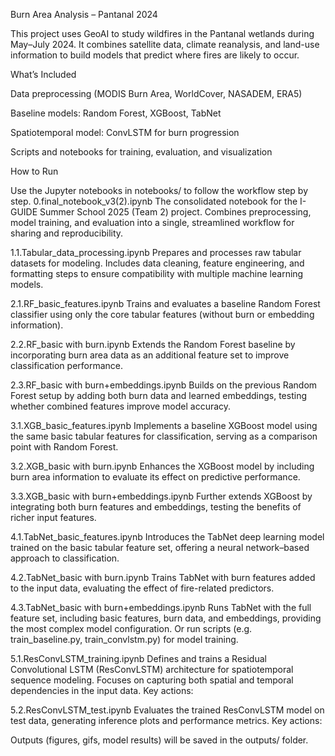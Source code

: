 Burn Area Analysis – Pantanal 2024

This project uses GeoAI to study wildfires in the Pantanal wetlands during May–July 2024.
It combines satellite data, climate reanalysis, and land-use information to build models that predict where fires are likely to occur.

What’s Included

Data preprocessing (MODIS Burn Area, WorldCover, NASADEM, ERA5)

Baseline models: Random Forest, XGBoost, TabNet

Spatiotemporal model: ConvLSTM for burn progression

Scripts and notebooks for training, evaluation, and visualization

How to Run

Use the Jupyter notebooks in notebooks/ to follow the workflow step by step.
0.final_notebook_v3(2).ipynb
The consolidated notebook for the I-GUIDE Summer School 2025 (Team 2) project. Combines preprocessing, model training, and evaluation into a single, streamlined workflow for sharing and reproducibility.

1.1.Tabular_data_processing.ipynb
Prepares and processes raw tabular datasets for modeling. Includes data cleaning, feature engineering, and formatting steps to ensure compatibility with multiple machine learning models.

2.1.RF_basic_features.ipynb
Trains and evaluates a baseline Random Forest classifier using only the core tabular features (without burn or embedding information).

2.2.RF_basic with burn.ipynb
Extends the Random Forest baseline by incorporating burn area data as an additional feature set to improve classification performance.

2.3.RF_basic with burn+embeddings.ipynb
Builds on the previous Random Forest setup by adding both burn data and learned embeddings, testing whether combined features improve model accuracy.

3.1.XGB_basic_features.ipynb
Implements a baseline XGBoost model using the same basic tabular features for classification, serving as a comparison point with Random Forest.

3.2.XGB_basic with burn.ipynb
Enhances the XGBoost model by including burn area information to evaluate its effect on predictive performance.

3.3.XGB_basic with burn+embeddings.ipynb
Further extends XGBoost by integrating both burn features and embeddings, testing the benefits of richer input features.

4.1.TabNet_basic_features.ipynb
Introduces the TabNet deep learning model trained on the basic tabular feature set, offering a neural network–based approach to classification.

4.2.TabNet_basic with burn.ipynb
Trains TabNet with burn features added to the input data, evaluating the effect of fire-related predictors.

4.3.TabNet_basic with burn+embeddings.ipynb
Runs TabNet with the full feature set, including basic features, burn data, and embeddings, providing the most complex model configuration.
Or run scripts (e.g. train_baseline.py, train_convlstm.py) for model training.

5.1.ResConvLSTM_training.ipynb
Defines and trains a Residual Convolutional LSTM (ResConvLSTM) architecture for spatiotemporal sequence modeling. Focuses on capturing both spatial and temporal dependencies in the input data.
Key actions:

5.2.ResConvLSTM_test.ipynb
Evaluates the trained ResConvLSTM model on test data, generating inference plots and performance metrics.
Key actions:


Outputs (figures, gifs, model results) will be saved in the outputs/ folder.